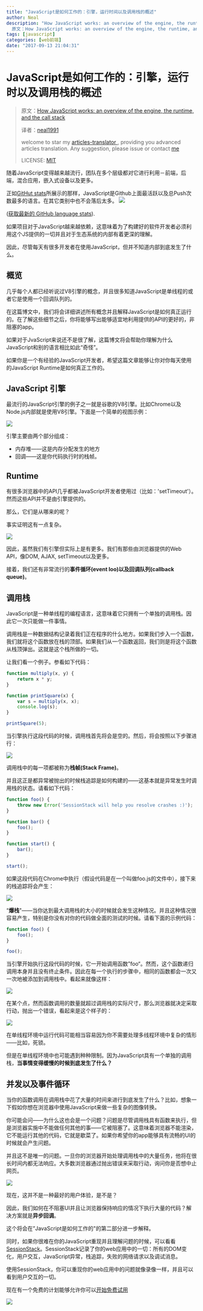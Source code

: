 ```yaml
---
title: "JavaScript是如何工作的：引擎，运行时间以及调用栈的概述"
author: Neal
description: "How JavaScript works: an overview of the engine, the runtime, and the call stackJavaScript是如何工作的：引擎，运行时间以及回调的概述
  原文：How JavaScript works: an overview of the engine, the runtime, and the call stack"
tags: [javascript]
categories: [web前端]
date: "2017-09-13 21:04:31"
---
```

# JavaScript是如何工作的：引擎，运行时以及调用栈的概述

> 原文：[How JavaScript works: an overview of the engine, the runtime, and the call stack](https://blog.sessionstack.com/how-does-javascript-actually-work-part-1-b0bacc073cf)
>
> 译者：[neal1991](https://github.com/neal1991)
>
> welcome to star my [articles-translator ](https://github.com/neal1991), providing you advanced articles translation. Any suggestion, please issue or contact [me](mailto:bing.ecnu@gmail.com)
>
> LICENSE: [MIT](https://opensource.org/licenses/MIT)

随着JavaScript变得越来越流行，团队在多个层级都对它进行利用－前端，后端，混合应用，嵌入式设备以及更多。

正如[GitHut stats](http://githut.info/)所展示的那样，JavaScript是Github上面最活跃以及总Push次数最多的语言。在其它类别中也不会落后太多。
![](https://cdn-images-1.medium.com/max/3036/1*Zf4reZZJ9DCKsXf5CSXghg.png) 


([获取最新的 GitHub language stats](https://madnight.github.io/githut/)).

如果项目对于JavaScript越来越依赖，这意味着为了构建好的软件开发者必须利用这个JS提供的一切并且对于生态系统的内部有着更深的理解。

因此，尽管每天有很多开发者在使用JavaScript，但并不知道内部到底发生了什么。

## 概览 

几乎每个人都已经听说过V8引擎的概念，并且很多知道JavaScript是单线程的或者它是使用一个回调队列的。

在这篇博文中，我们将会详细讲述所有概念并且解释JavaScript是如何真正运行的。在了解这些细节之后，你将能够写出能够适宜地利用提供的API的更好的，非阻塞的app。

如果对于JvaScript来说还不是很了解，这篇博文将会帮助你理解为什么JavaScript和别的语言相比如此“奇怪”。

如果你是一个有经验的JavaScript开发者，希望这篇文章能够让你对你每天使用的JavaScript Runtime是如何真正工作的。

## **JavaScript 引擎** 

最流行的JavaScript引擎的例子之一就是谷歌的V8引擎。比如Chrome以及Node.js内部就是使用V8引擎。下面是一个简单的视图示例：

![](https://cdn-images-1.medium.com/max/2048/1*OnH_DlbNAPvB9KLxUCyMsA.png) 

引擎主要由两个部分组成：

* 内存堆——这是内存分配发生的地方
* 回调——这是你代码执行时的栈帧。

## **Runtime** 

有很多浏览器中的API几乎都被JavaScript开发者使用过（比如：'setTimeout'）。然而这些API并不是由引擎提供的。

那么，它们是从哪来的呢？

事实证明这有一点复杂。

![](https://cdn-images-1.medium.com/max/2048/1*4lHHyfEhVB0LnQ3HlhSs8g.png) 

因此，虽然我们有引擎但实际上是有更多。我们有那些由浏览器提供的Web API，像DOM, AJAX, setTimeout以及更多。

接着，我们还有非常流行的**事件循环(event loo)**以及**回调队列(callback queue)**。

## 调用栈 

JavaScript是一种单线程的编程语言，这意味着它只拥有一个单独的调用栈。因此它一次只能做一件事情。

调用栈是一种数据结构记录着我们正在程序的什么地方。如果我们步入一个函数，我们就将这个函数放在栈的顶部。如果我们从一个函数返回，我们则是将这个函数从栈顶弹出。这就是这个栈所做的一切。

让我们看一个例子。参看如下代码：

```javascript
function multiply(x, y) {
    return x * y;
}

function printSquare(x) {
    var s = multiply(x, x);
    console.log(s);
}

printSquare(5);
```

当引擎执行这段代码的时候，调用栈首先将会是空的。然后，将会按照以下步骤进行：

![](https://cdn-images-1.medium.com/max/2048/1*Yp1KOt_UJ47HChmS9y7KXw.png) 

调用栈中的每一项都被称为**栈帧(Stack Frame)**。

并且这正是都异常被抛出的时候栈追踪是如何构建的——这基本就是异常发生时调用栈的状态。请看如下代码：

```javascript
function foo() {
    throw new Error('SessionStack will help you resolve crashes :)');
}

function bar() {
    foo();
}

function start() {
    bar();
}

start();
```

如果这段代码在Chrome中执行（假设代码是在一个叫做foo.js的文件中），接下来的栈追踪将会产生：

![](https://cdn-images-1.medium.com/max/2000/1*T-W_ihvl-9rG4dn18kP3Qw.png) 

“**爆栈**"——当你达到最大调用栈的大小的时候就会发生这种情况。并且这种情况很容易产生，特别是你没有对你的代码做全面的测试的时候。请看下面的示例代码：

```javascript
function foo() {
    foo();
}

foo();
```

当引擎开始执行这段代码的时候，它一开始调用函数”foo“。然而，这个函数递归调用本身并且没有终止条件。因此在每一个执行的步骤中，相同的函数都会一次又一次地被添加到调用栈中。看起来就像这样：

![](https://cdn-images-1.medium.com/max/2048/1*AycFMDy9tlDmNoc5LXd9-g.png) 

在某个点，然而函数调用的数量就超过调用栈的实际尺寸，那么浏览器就决定采取行动，抛出一个错误，看起来是这个样子的：

![](https://cdn-images-1.medium.com/max/2000/1*e0nEd59RPKz9coyY8FX-uw.png) 

在单线程环境中运行代码可能相当容易因为你不需要处理多线程环境中复杂的情形——比如，死锁。

但是在单线程环境中也可能遇到种种限制。因为JavaScript具有一个单独的调用栈，**当事情变得缓慢的时候到底发生了什么？**

## **并发以及事件循环** 

当你的函数调用在调用栈中花了大量的时间来进行到底发生了什么？比如，想象一下假如你想在浏览器中使用JavaScript来做一些复杂的图像转换。

你可能会问——为什么这也会是一个问题？问题是尽管调用栈具有函数来执行，但是浏览器实施中不能做任何其他的事——它被阻塞了。这意味着浏览器不能渲染，它不能运行其他的代码，它就是歇菜了。如果你希望你的app能够具有流畅的UI的时候就会产生问题。

并且这不是唯一的问题。一旦你的浏览器开始处理调用栈中的大量任务，他将在很长时间内都无法响应。大多数浏览器通过抛出错误来采取行动，询问你是否想中止网页。

![](https://cdn-images-1.medium.com/max/2000/1*WlMXK3rs_scqKTRV41au7g.jpeg) 

现在，这并不是一种最好的用户体验，是不是？

因此，我们如何在不阻塞UI并且让浏览器保持响应的情况下执行大量的代码？解决方案就是**异步回调**。

这个将会在”JavaScript是如何工作的"的第二部分进一步解释。

同时，如果你很难在你的JavaScript重现并且理解问题的时候，可以看看 [SessionStack](https://www.sessionstack.com)。SessionStack记录了你的web应用中的一切：所有的DOM变化，用户交互，JavaScript异常，栈追踪，失败的网络请求以及调试消息。

使用SessionStack，你可以重现你的web应用中的问题就像录像一样，并且可以看到用户交互的一切。

现在有一个免费的计划能够允许你可以[开始免费试用](https://www.sessionstack.com/signup/)

![](https://cdn-images-1.medium.com/max/2062/1*kEQmoMuNBDfZKNSBh0tvRA.png) 
